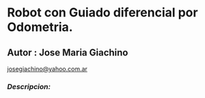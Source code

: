 # Robot con Guiado diferencial por Odometria.
## Autor : Jose Maria Giachino  

josegiachino@yahoo.com.ar

### *Descripcion:*


